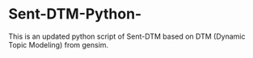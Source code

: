 # Sent-DTM-Python-
This is an updated python script of Sent-DTM based on DTM (Dynamic Topic Modeling) from gensim. 
